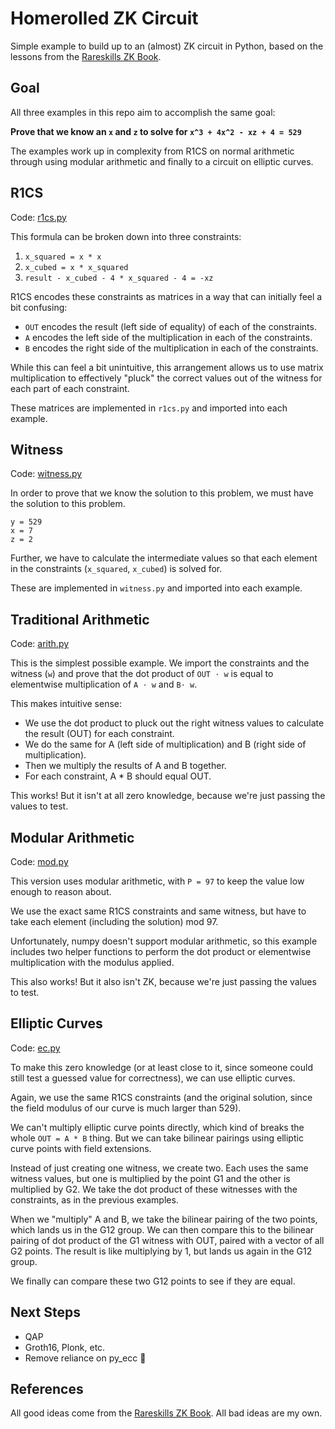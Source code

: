 # Homerolled ZK Circuit

Simple example to build up to an (almost) ZK circuit in Python, based on the lessons from the [Rareskills ZK Book](https://www.rareskills.io/zk-book).

## Goal

All three examples in this repo aim to accomplish the same goal:

**Prove that we know an `x` and `z` to solve for `x^3 + 4x^2 - xz + 4 = 529`**

The examples work up in complexity from R1CS on normal arithmetic through using modular arithmetic and finally to a circuit on elliptic curves.

## R1CS

Code: [r1cs.py](./r1cs.py)

This formula can be broken down into three constraints:

1) `x_squared = x * x`
2) `x_cubed = x * x_squared`
3) `result - x_cubed - 4 * x_squared - 4 = -xz`

R1CS encodes these constraints as matrices in a way that can initially feel a bit confusing:

- `OUT` encodes the result (left side of equality) of each of the constraints.
- `A` encodes the left side of the multiplication in each of the constraints.
- `B` encodes the right side of the multiplication in each of the constraints.

While this can feel a bit unintuitive, this arrangement allows us to use matrix multiplication to effectively "pluck" the correct values out of the witness for each part of each constraint.

These matrices are implemented in `r1cs.py` and imported into each example.

## Witness

Code: [witness.py](./witness.py)

In order to prove that we know the solution to this problem, we must have the solution to this problem.

```
y = 529
x = 7
z = 2
```

Further, we have to calculate the intermediate values so that each element in the constraints (`x_squared`, `x_cubed`) is solved for.

These are implemented in `witness.py` and imported into each example.

## Traditional Arithmetic

Code: [arith.py](./arith.py)

This is the simplest possible example. We import the constraints and the witness (`w`) and prove that the dot product of `OUT ⋅ w` is equal to elementwise multiplication of `A ⋅ w` and `B⋅ w`.

This makes intuitive sense:
- We use the dot product to pluck out the right witness values to calculate the result (OUT) for each constraint.
- We do the same for A (left side of multiplication) and B (right side of multiplication).
- Then we multiply the results of A and B together.
- For each constraint, A * B should equal OUT.

This works! But it isn't at all zero knowledge, because we're just passing the values to test.

## Modular Arithmetic

Code: [mod.py](./mod.py)

This version uses modular arithmetic, with `P = 97` to keep the value low enough to reason about.

We use the exact same R1CS constraints and same witness, but have to take each element (including the solution) mod 97.

Unfortunately, numpy doesn't support modular arithmetic, so this example includes two helper functions to perform the dot product or elementwise multiplication with the modulus applied.

This also works! But it also isn't ZK, because we're just passing the values to test.

## Elliptic Curves

Code: [ec.py](./ec.py)

To make this zero knowledge (or at least close to it, since someone could still test a guessed value for correctness), we can use elliptic curves.

Again, we use the same R1CS constraints (and the original solution, since the field modulus of our curve is much larger than 529).

We can't multiply elliptic curve points directly, which kind of breaks the whole `OUT = A * B` thing. But we can take bilinear pairings using elliptic curve points with field extensions.

Instead of just creating one witness, we create two. Each uses the same witness values, but one is multiplied by the point G1 and the other is multiplied by G2. We take the dot product of these witnesses with the constraints, as in the previous examples.

When we "multiply" A and B, we take the bilinear pairing of the two points, which lands us in the G12 group. We can then compare this to the bilinear pairing of dot product of the G1 witness with OUT, paired with a vector of all G2 points. The result is like multiplying by 1, but lands us again in the G12 group.

We finally can compare these two G12 points to see if they are equal.

## Next Steps

- QAP
- Groth16, Plonk, etc.
- Remove reliance on py_ecc 🤔

## References

All good ideas come from the [Rareskills ZK Book](https://www.rareskills.io/zk-book). All bad ideas are my own.
